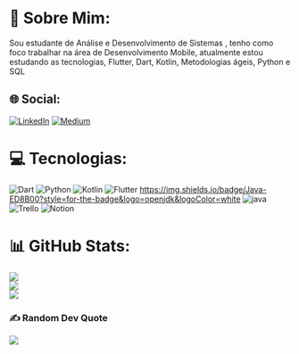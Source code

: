 # 💫 Sobre Mim:
Sou estudante de Análise e Desenvolvimento de Sistemas , tenho como foco trabalhar na área de Desenvolvimento Mobile, atualmente estou estudando as tecnologias, Flutter, Dart, Kotlin, Metodologias ágeis, Python e SQL


## 🌐 Social:
[![LinkedIn](https://img.shields.io/badge/LinkedIn-%230077B5.svg?logo=linkedin&logoColor=white)](https://www.linkedin.com/in/thiagofofano/) [![Medium](https://img.shields.io/badge/Medium-12100E?logo=medium&logoColor=white)](https://medium.com/@tfofano3) 

# 💻 Tecnologias:
![Dart](https://img.shields.io/badge/dart-%230175C2.svg?style=for-the-badge&logo=dart&logoColor=white) ![Python](https://img.shields.io/badge/python-3670A0?style=for-the-badge&logo=python&logoColor=ffdd54) ![Kotlin](https://img.shields.io/badge/kotlin-%230095D5.svg?style=for-the-badge&logo=kotlin&logoColor=white) ![Flutter](https://img.shields.io/badge/Flutter-%2302569B.svg?style=for-the-badge&logo=Flutter&logoColor=white) https://img.shields.io/badge/Java-ED8B00?style=for-the-badge&logo=openjdk&logoColor=white ![java](https://img.shields.io/badge/Java-ED8B00?style=for-the-badge&logo=openjdk&logoColor=white) ![Trello](https://img.shields.io/badge/Trello-%23026AA7.svg?style=for-the-badge&logo=Trello&logoColor=white) ![Notion](https://img.shields.io/badge/Notion-%23000000.svg?style=for-the-badge&logo=notion&logoColor=white)

# 📊 GitHub Stats:
![](https://github-readme-stats.vercel.app/api?username=devv-thiago&theme=dark&hide_border=false&include_all_commits=true&count_private=true)<br/>
![](https://github-readme-streak-stats.herokuapp.com/?user=devv-thiago&theme=dark&hide_border=false)<br/>
![](https://github-readme-stats.vercel.app/api/top-langs/?username=devv-thiago&theme=dark&hide_border=false&include_all_commits=true&count_private=true&layout=compact)

### ✍️ Random Dev Quote
![](https://quotes-github-readme.vercel.app/api?type=horizontal&theme=radical)

<!-- Proudly created with GPRM ( https://gprm.itsvg.in ) -->
